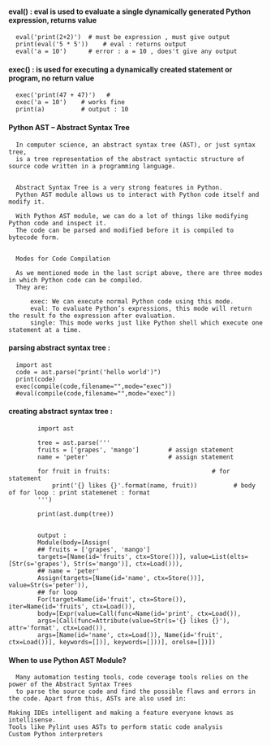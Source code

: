 #### eval() : eval is used to evaluate a single dynamically generated Python expression, returns value

      eval('print(2+2)')  # must be expression , must give output
      print(eval('5 * 5'))    # eval : returns output    
      eval('a = 10')      # error : a = 10 , does't give any output



#### exec() : is used for executing a dynamically created statement or program, no return value

      exec('print(47 + 47)')   #
      exec('a = 10')    # works fine
      print(a)          # output : 10


#### Python AST – Abstract Syntax Tree

      In computer science, an abstract syntax tree (AST), or just syntax tree, 
      is a tree representation of the abstract syntactic structure of source code written in a programming language.


      Abstract Syntax Tree is a very strong features in Python. 
      Python AST module allows us to interact with Python code itself and modify it.
      
      With Python AST module, we can do a lot of things like modifying Python code and inspect it. 
      The code can be parsed and modified before it is compiled to bytecode form. 
      
      
      Modes for Code Compilation

      As we mentioned mode in the last script above, there are three modes in which Python code can be compiled. 
      They are:

          exec: We can execute normal Python code using this mode.
          eval: To evaluate Python’s expressions, this mode will return the result fo the expression after evaluation.
          single: This mode works just like Python shell which execute one statement at a time.

#### parsing abstract syntax tree : 

      import ast
      code = ast.parse("print('hello world')")
      print(code)
      exec(compile(code,filename="",mode="exec"))
      #eval(compile(code,filename="",mode="exec"))

#### creating abstract syntax tree : 


            import ast

            tree = ast.parse('''
            fruits = ['grapes', 'mango']        # assign statement
            name = 'peter'                      # assign statement

            for fruit in fruits:                            # for statement
                print('{} likes {}'.format(name, fruit))          # body of for loop : print statemenet : format
            ''')

            print(ast.dump(tree))

            
            output : 
            Module(body=[Assign(
            ## fruits = ['grapes', 'mango']        
            targets=[Name(id='fruits', ctx=Store())], value=List(elts=[Str(s='grapes'), Str(s='mango')], ctx=Load())), 
            ## name = 'peter'
            Assign(targets=[Name(id='name', ctx=Store())], value=Str(s='peter')), 
            ## for loop            
            For(target=Name(id='fruit', ctx=Store()), iter=Name(id='fruits', ctx=Load()),
            body=[Expr(value=Call(func=Name(id='print', ctx=Load()), 
            args=[Call(func=Attribute(value=Str(s='{} likes {}'), attr='format', ctx=Load()), 
            args=[Name(id='name', ctx=Load()), Name(id='fruit', ctx=Load())], keywords=[])], keywords=[]))], orelse=[])])


#### When to use Python AST Module?

      Many automation testing tools, code coverage tools relies on the power of the Abstract Syntax Trees 
      to parse the source code and find the possible flaws and errors in the code. Apart from this, ASTs are also used in:

    Making IDEs intelligent and making a feature everyone knows as intellisense.
    Tools like Pylint uses ASTs to perform static code analysis
    Custom Python interpreters
